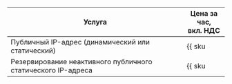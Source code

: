 | Услуга | Цена за час,<br>вкл. НДС |
| --- | --- |
| Публичный IP-адрес (динамический или статический) | {{ sku|RUB|network.public_fips|string }} |
| Резервирование неактивного публичного статического IP-адреса | {{ sku|RUB|network.public_fips.deallocated|string }} |
